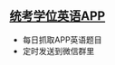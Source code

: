 ## [统考学位英语APP](https://apps.apple.com/cn/app/%E7%BB%9F%E8%80%83%E5%AD%A6%E4%BD%8D%E8%8B%B1%E8%AF%AD/id1454749104)

+ 每日抓取APP英语题目
+ 定时发送到微信群里
